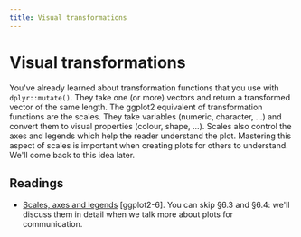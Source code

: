 ```yaml
---
title: Visual transformations
---
```


<!-- Generated automatically from vis-transformation.yml. Do not edit by hand -->

# Visual transformations

You've already learned about transformation functions that you use with `dplyr::mutate()`. They take one (or more) vectors and return a transformed vector of the same length. The ggplot2 equivalent of transformation functions are the scales. They take variables (numeric, character, ...) and convert them to visual properties (colour, shape, ...).
Scales also control the axes and legends which help the reader understand the plot. Mastering this aspect of scales is important when creating plots for others to understand. We'll come back to this idea later.

## Readings

  * [Scales, axes and legends](http://link.springer.com.ezproxy.stanford.edu/chapter/10.1007/978-3-319-24277-4_6) [ggplot2-6].
    You can skip §6.3 and §6.4: we'll discuss them in detail when we talk more
    about plots for communication.



